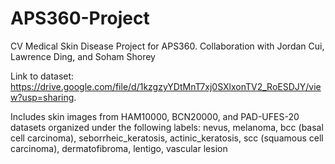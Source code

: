 # APS360-Project
CV Medical Skin Disease Project for APS360.
Collaboration with Jordan Cui, Lawrence Ding, and Soham Shorey

Link to dataset: https://drive.google.com/file/d/1kzgzyYDtMnT7xj0SXlxonTV2_RoESDJY/view?usp=sharing. 

Includes skin images from HAM10000, BCN20000, and PAD-UFES-20 datasets organized under the following labels: 
nevus, melanoma, bcc (basal cell carcinoma), seborrheic_keratosis, actinic_keratosis, scc (squamous cell carcinoma), dermatofibroma, lentigo, vascular lesion
